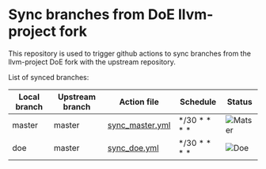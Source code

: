 # Sync branches from DoE llvm-project fork

This repository is used to trigger github actions to sync branches 
from the llvm-project DoE fork with the upstream repository. 

List of synced branches: 


| Local branch | Upstream branch | Action file                                          | Schedule     | Status |
| ------------ | --------------- | ---------------------------------------------------- | ------------ | ------ |
| master       | master          | [sync_master.yml](.github/workflows/sync_master.yml) | */30 * * * * | ![Matser](https://github.com/llvm-doe-org/sync/workflows/Sync%20master%20branch%20with%20llvm/llvm-project/badge.svg) |
| doe          | master          | [sync_doe.yml](.github/workflows/sync_doe.yml)       | */30 * * * * | ![Doe](https://github.com/llvm-doe-org/sync/workflows/Sync%20doe%20branch%20with%20llvm/llvm-project/badge.svg) |
